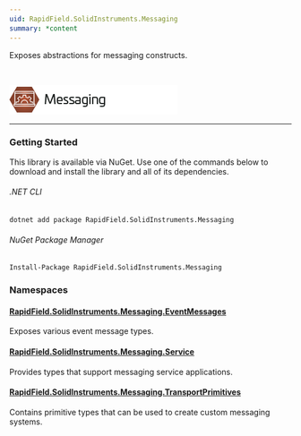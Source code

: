 ```yaml
---
uid: RapidField.SolidInstruments.Messaging
summary: *content
---
```


<!--
Copyright (c) RapidField LLC. Licensed under the MIT License. See LICENSE.txt in the project root for license information.
-->

Exposes abstractions for messaging constructs.

<br />

![Messaging label](../images/Label.Messaging.300w.png)
- - -

### Getting Started

This library is available via NuGet. Use one of the commands below to download and install the library and all of its dependencies.

###### .NET CLI

```shell
dotnet add package RapidField.SolidInstruments.Messaging
```

###### NuGet Package Manager

```shell
Install-Package RapidField.SolidInstruments.Messaging
```

### Namespaces

#### [RapidField.SolidInstruments.Messaging.EventMessages](RapidField.SolidInstruments.Messaging.EventMessages.html)

<section>
Exposes various event message types.
</section>

#### [RapidField.SolidInstruments.Messaging.Service](RapidField.SolidInstruments.Messaging.Service.html)

<section>
Provides types that support messaging service applications.
</section>

#### [RapidField.SolidInstruments.Messaging.TransportPrimitives](RapidField.SolidInstruments.Messaging.TransportPrimitives.html)

<section>
Contains primitive types that can be used to create custom messaging systems.
</section>